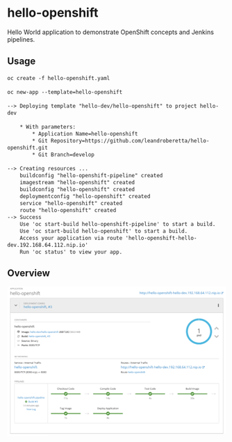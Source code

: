 # hello-openshift

Hello World application to demonstrate OpenShift concepts and Jenkins pipelines.

## Usage

    oc create -f hello-openshift.yaml

    oc new-app --template=hello-openshift

    --> Deploying template "hello-dev/hello-openshift" to project hello-dev

        * With parameters:
            * Application Name=hello-openshift
            * Git Repository=https://github.com/leandroberetta/hello-openshift.git
            * Git Branch=develop

    --> Creating resources ...
        buildconfig "hello-openshift-pipeline" created
        imagestream "hello-openshift" created
        buildconfig "hello-openshift" created
        deploymentconfig "hello-openshift" created
        service "hello-openshift" created
        route "hello-openshift" created
    --> Success
        Use 'oc start-build hello-openshift-pipeline' to start a build.
        Use 'oc start-build hello-openshift' to start a build.
        Access your application via route 'hello-openshift-hello-dev.192.168.64.112.nip.io'
        Run 'oc status' to view your app.

## Overview

![Pipeline](src/main/resources/hello-openshift.png)


